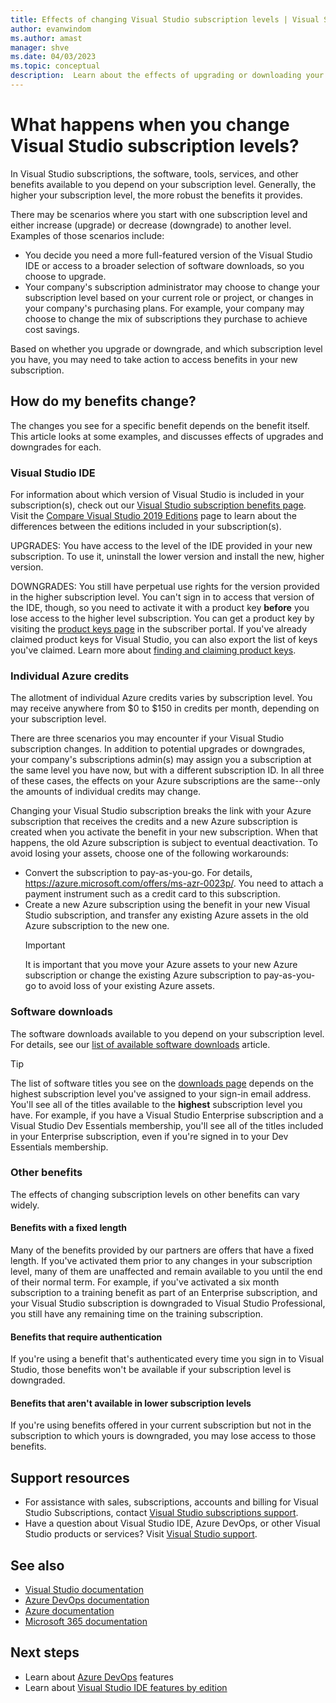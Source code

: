 ```yaml
---
title: Effects of changing Visual Studio subscription levels | Visual Studio Marketplace
author: evanwindom
ms.author: amast
manager: shve
ms.date: 04/03/2023
ms.topic: conceptual
description:  Learn about the effects of upgrading or downloading your Visual Studio subscription level.
---
```


# What happens when you change Visual Studio subscription levels?

In Visual Studio subscriptions, the software, tools, services, and other benefits available to you depend on your subscription level.  Generally, the higher your subscription level, the more robust the benefits it provides.  

There may be scenarios where you start with one subscription level and either increase (upgrade) or decrease (downgrade) to another level.  Examples of those scenarios include:
+ You decide you need a more full-featured version of the Visual Studio IDE or access to a broader selection of software downloads, so you choose to upgrade. 
+ Your company's subscription administrator may choose to change your subscription level based on your current role or project, or changes in your company's purchasing plans. For example, your company may choose to change the mix of subscriptions they purchase to achieve cost savings.  

Based on whether you upgrade or downgrade, and which subscription level you have, you may need to take action to access benefits in your new subscription.

## How do my benefits change?

The changes you see for a specific benefit depends on the benefit itself.  This article looks at some examples, and discusses effects of upgrades and downgrades for each.

### Visual Studio IDE

For information about which version of Visual Studio is included in your subscription(s), check out our [Visual Studio subscription benefits page](https://visualstudio.microsoft.com/vs/benefits/). Visit the [Compare Visual Studio 2019 Editions](https://visualstudio.microsoft.com/vs/compare/) page to learn about the differences between the editions included in your subscription(s).
 
UPGRADES:  You have access to the level of the IDE provided in your new subscription.  To use it, uninstall the lower version and install the new, higher version.  

DOWNGRADES: You still have perpetual use rights for the version provided in the higher subscription level.  You can't sign in to access that version of the IDE, though, so you need to activate it with a product key **before** you lose access to the higher level subscription.  You can get a product key by visiting the [product keys page](https://my.visualstudio.com/productkeys) in the subscriber portal.  If you've already claimed product keys for Visual Studio, you can also export the list of keys you've claimed. Learn more about [finding and claiming product keys](find-keys.md).

### Individual Azure credits

The allotment of individual Azure credits varies by subscription level.  You may receive anywhere from $0 to $150 in credits per month, depending on your subscription level.  

There are three scenarios you may encounter if your Visual Studio subscription changes.  In addition to potential upgrades or downgrades, your company's subscriptions admin(s) may assign you a subscription at the same level you have now, but with a different subscription ID.  In all three of these cases, the effects on your Azure subscriptions are the same--only the amounts of individual credits may change. 

Changing your Visual Studio subscription breaks the link with your Azure subscription that receives the credits and a new Azure subscription is created when you activate the benefit in your new subscription.  When that happens, the old Azure subscription is subject to eventual deactivation.  To avoid losing your assets, choose one of the following workarounds:
+ Convert the subscription to pay-as-you-go.  For details, https://azure.microsoft.com/offers/ms-azr-0023p/.  You need to attach a payment instrument such as a credit card to this subscription. 
+ Create a new Azure subscription using the benefit in your new Visual Studio subscription, and transfer any existing Azure assets in the old Azure subscription to the new one. 
  > [!IMPORTANT]
  > It is important that you move your Azure assets to your new Azure subscription or change the existing Azure subscription to pay-as-you-go to avoid loss of your existing Azure assets. 
 
### Software downloads

The software downloads available to you depend on your subscription level.  For details, see our [list of available software downloads](software-download-list.md) article. 

  > [!TIP] 
  > The list of software titles you see on the [downloads page](https://my.visualstudio.com/downloads) depends on the highest subscription level you've assigned to your sign-in email address.  You'll see all of the titles available to the **highest** subscription level you have.  For example, if you have a Visual Studio Enterprise subscription and a Visual Studio Dev Essentials membership, you'll see all of the titles included in your Enterprise subscription, even if you're signed in to your Dev Essentials membership.  

### Other benefits 

The effects of changing subscription levels on other benefits can vary widely.  

#### Benefits with a fixed length

Many of the benefits provided by our partners are offers that have a fixed length.  If you've activated them prior to any changes in your subscription level, many of them are unaffected and remain available to you until the end of their normal term.  For example, if you've activated a six month subscription to a training benefit as part of an Enterprise subscription, and your Visual Studio subscription is downgraded to Visual Studio Professional, you still have any remaining time on the training subscription.  

#### Benefits that require authentication

If you're using a benefit that's authenticated every time you sign in to Visual Studio, those benefits won't be available if your subscription level is downgraded.  

#### Benefits that aren't available in lower subscription levels

If you're using benefits offered in your current subscription but not in the subscription to which yours is downgraded, you may lose access to those benefits.  

## Support resources

+ For assistance with sales, subscriptions, accounts and billing for Visual Studio Subscriptions, contact [Visual Studio subscriptions support](https://my.visualstudio.com/gethelp).
+ Have a question about Visual Studio IDE, Azure DevOps, or other Visual Studio products or services?  Visit [Visual Studio support](https://visualstudio.microsoft.com/support/).

## See also

+ [Visual Studio documentation](/visualstudio/)
+ [Azure DevOps documentation](/azure/devops/)
+ [Azure documentation](/azure/)
+ [Microsoft 365 documentation](/microsoft-365/)

## Next steps

+ Learn about [Azure DevOps](https://azure.microsoft.com/services/devops/) features
+ Learn about [Visual Studio IDE features by edition](https://visualstudio.microsoft.com/vs/compare/)
